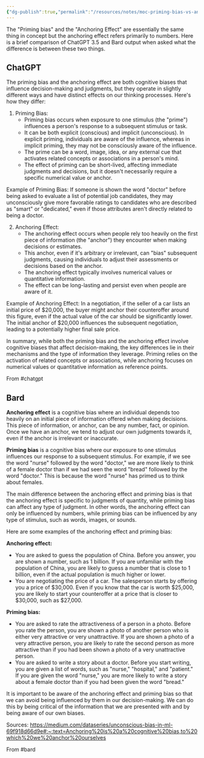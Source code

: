 ```yaml
---
{"dg-publish":true,"permalink":"/resources/notes/moc-priming-bias-vs-anchoring-effect/"}
---
```


The "Priming bias" and the "Anchoring Effect" are essentially the same thing in concept but the anchoring effect refers primarily to numbers. Here is a brief comparison of ChatGPT 3.5 and Bard output when asked what the difference is between these two things.

## ChatGPT
The priming bias and the anchoring effect are both cognitive biases that influence decision-making and judgments, but they operate in slightly different ways and have distinct effects on our thinking processes. Here's how they differ:

1. Priming Bias:
   - Priming bias occurs when exposure to one stimulus (the "prime") influences a person's response to a subsequent stimulus or task.
   - It can be both explicit (conscious) and implicit (unconscious). In explicit priming, individuals are aware of the influence, whereas in implicit priming, they may not be consciously aware of the influence.
   - The prime can be a word, image, idea, or any external cue that activates related concepts or associations in a person's mind.
   - The effect of priming can be short-lived, affecting immediate judgments and decisions, but it doesn't necessarily require a specific numerical value or anchor.

Example of Priming Bias:
If someone is shown the word "doctor" before being asked to evaluate a list of potential job candidates, they may unconsciously give more favorable ratings to candidates who are described as "smart" or "dedicated," even if those attributes aren't directly related to being a doctor.

2. Anchoring Effect:
   - The anchoring effect occurs when people rely too heavily on the first piece of information (the "anchor") they encounter when making decisions or estimates.
   - This anchor, even if it's arbitrary or irrelevant, can "bias" subsequent judgments, causing individuals to adjust their assessments or decisions based on the anchor.
   - The anchoring effect typically involves numerical values or quantitative information.
   - The effect can be long-lasting and persist even when people are aware of it.

Example of Anchoring Effect:
In a negotiation, if the seller of a car lists an initial price of $20,000, the buyer might anchor their counteroffer around this figure, even if the actual value of the car should be significantly lower. The initial anchor of $20,000 influences the subsequent negotiation, leading to a potentially higher final sale price.

In summary, while both the priming bias and the anchoring effect involve cognitive biases that affect decision-making, the key differences lie in their mechanisms and the type of information they leverage. Priming relies on the activation of related concepts or associations, while anchoring focuses on numerical values or quantitative information as reference points.

From #chatgpt 

## Bard
**Anchoring effect** is a cognitive bias where an individual depends too heavily on an initial piece of information offered when making decisions. This piece of information, or anchor, can be any number, fact, or opinion. Once we have an anchor, we tend to adjust our own judgments towards it, even if the anchor is irrelevant or inaccurate.

**Priming bias** is a cognitive bias where our exposure to one stimulus influences our response to a subsequent stimulus. For example, if we see the word "nurse" followed by the word "doctor," we are more likely to think of a female doctor than if we had seen the word "bread" followed by the word "doctor." This is because the word "nurse" has primed us to think about females.

The main difference between the anchoring effect and priming bias is that the anchoring effect is specific to judgments of quantity, while priming bias can affect any type of judgment. In other words, the anchoring effect can only be influenced by numbers, while priming bias can be influenced by any type of stimulus, such as words, images, or sounds.

Here are some examples of the anchoring effect and priming bias:

**Anchoring effect:**

* You are asked to guess the population of China. Before you answer, you are shown a number, such as 1 billion. If you are unfamiliar with the population of China, you are likely to guess a number that is close to 1 billion, even if the actual population is much higher or lower.
* You are negotiating the price of a car. The salesperson starts by offering you a price of $30,000. Even if you know that the car is worth $25,000, you are likely to start your counteroffer at a price that is closer to $30,000, such as $27,000.

**Priming bias:**

* You are asked to rate the attractiveness of a person in a photo. Before you rate the person, you are shown a photo of another person who is either very attractive or very unattractive. If you are shown a photo of a very attractive person, you are likely to rate the second person as more attractive than if you had been shown a photo of a very unattractive person.
* You are asked to write a story about a doctor. Before you start writing, you are given a list of words, such as "nurse," "hospital," and "patient." If you are given the word "nurse," you are more likely to write a story about a female doctor than if you had been given the word "bread."

It is important to be aware of the anchoring effect and priming bias so that we can avoid being influenced by them in our decision-making. We can do this by being critical of the information that we are presented with and by being aware of our own biases.

Sources: https://medium.com/dataseries/unconscious-bias-in-ml-69f918d66d9e#:~:text=Anchoring%20is%20a%20cognitive%20bias,to%20which%20we%20anchor%20ourselves

From #bard